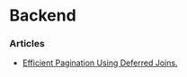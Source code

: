 # Backend

### Articles

* [Efficient Pagination Using Deferred Joins.](https://aaronfrancis.com/2022/efficient-pagination-using-deferred-joins)
